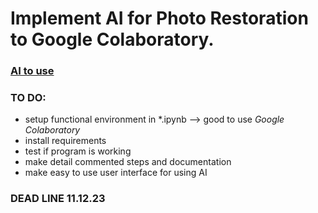 # Implement AI for Photo Restoration to Google Colaboratory.

### [AI to use](https://github.com/sczhou/CodeFormer)

### TO DO:
+ setup functional environment in *.ipynb --> good to use *Google Colaboratory* 
+ install requirements
+ test if program is working
+ make detail commented steps and documentation
+ make easy to use user interface for using AI


### DEAD LINE 11.12.23

